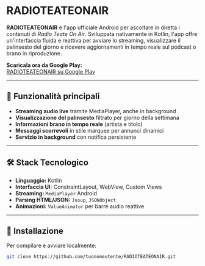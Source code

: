 # RADIOTEATEONAIR

**RADIOTEATEONAIR** è l'app ufficiale Android per ascoltare in diretta i contenuti di *Radio Teate On Air*. Sviluppata nativamente in Kotlin, l'app offre un'interfaccia fluida e reattiva per avviare lo streaming, visualizzare il palinsesto del giorno e ricevere aggiornamenti in tempo reale sul podcast o brano in riproduzione.

**Scaricala ora da Google Play:**  
[RADIOTEATEONAIR su Google Play](https://play.google.com/store/apps/details?id=it.radioteateonair.app&hl=it)

---

## 📱 Funzionalità principali

- **Streaming audio live** tramite MediaPlayer, anche in background
- **Visualizzazione del palinsesto** filtrato per giorno della settimana
- **Informazioni brano in tempo reale** (artista e titolo)
- **Messaggi scorrevoli** in stile marquee per annunci dinamici
- **Servizio in background** con notifica persistente

---

## 🛠️ Stack Tecnologico

- **Linguaggio:** Kotlin
- **Interfaccia UI:** ConstraintLayout, WebView, Custom Views
- **Streaming:** `MediaPlayer` Android
- **Parsing HTML/JSON:** `Jsoup`, `JSONObject`
- **Animazioni:** `ValueAnimator` per barre audio reattive

---

## 🚀 Installazione

Per compilare e avviare localmente:

```bash
git clone https://github.com/tuonomeutente/RADIOTEATEONAIR.git

